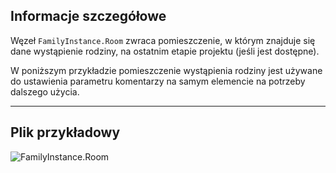 ## Informacje szczegółowe
Węzeł `FamilyInstance.Room` zwraca pomieszczenie, w którym znajduje się dane wystąpienie rodziny, na ostatnim etapie projektu (jeśli jest dostępne).

W poniższym przykładzie pomieszczenie wystąpienia rodziny jest używane do ustawienia parametru komentarzy na samym elemencie na potrzeby dalszego użycia.
___
## Plik przykładowy

![FamilyInstance.Room](./Revit.Elements.FamilyInstance.Room_img.jpg)
